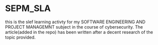 # SEPM_SLA
this is the slef learning activty for my SOFTWARE ENGINEERING AND PROJECT MANAGEMNT subject in the course of cybersecurity. The article(added in the repo) has been written after a decent research of the topic provided.
